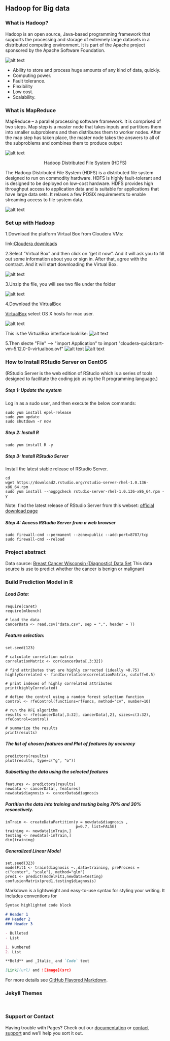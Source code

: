 ## Hadoop for Big data

### What is Hadoop?

Hadoop is an open source, Java-based programming framework that supports the processing and storage of extremely large datasets in a distributed computing environment. It is part of the Apache project sponsored by the Apache Software Foundation.  


![alt text](https://www.sas.com/content/sascom/en_us/insights/big-data/hadoop/_jcr_content/par/styledcontainer_8bf1/par/image_8ed0.img.png/1499696730997.png)  

* Ability to store and process huge amounts of any kind of data, quickly.  
* Computing power.   
* Fault tolerance.  
* Flexibility  
* Low cost.  
* Scalability.


### What is MapReduce

MapReduce – a parallel processing software framework. It is comprised of two steps. Map step is a master node that takes inputs and partitions them into smaller subproblems and then distributes them to worker nodes. After the map step has taken place, the master node takes the answers to all of the subproblems and combines them to produce output

![alt text](https://user-images.githubusercontent.com/33737176/34189340-f10b2958-e508-11e7-92c4-d994a5439dab.png)

<center>Hadoop Distributed File System (HDFS)</center> 

The Hadoop Distributed File System (HDFS) is a distributed file system designed to run on commodity hardware. 
HDFS is highly fault-tolerant and is designed to be deployed on low-cost hardware. HDFS provides high throughput access to application data and is suitable for applications that have large data sets. It relaxes a few POSIX requirements to enable streaming access to file system data.

![alt text](https://user-images.githubusercontent.com/33737176/34227870-b2cee500-e59c-11e7-8514-6b240d9c5ce6.png)
                                          





### Set up with Hadoop

1.Download the platform Virtual Box from Cloudera VMs:

link:[Cloudera downloads](https://www.cloudera.com/downloads/quickstart_vms/5-12.html)

2.Select “Virtual Box” and then click on “get it now”.
And it will ask you to fill out some information about you or sign in. After that, agree with the contract. And it will start downloading the Virtual Box.

![alt text](https://user-images.githubusercontent.com/33737176/34186822-fd5cfdd8-e4fb-11e7-8285-2bf4bc1f2b80.png)

3.Unzip the file, you will see two file under the folder

![alt text](https://user-images.githubusercontent.com/33737176/34188005-21e31c90-e502-11e7-970f-9a64ca8e5642.png)


4.Download the VirtualBox

[VirtualBox](https://www.virtualbox.org/wiki/Downloads)
select OS X hosts for mac user.

![alt text](https://user-images.githubusercontent.com/33737176/34188396-1dc92544-e504-11e7-9beb-f19934f90ca0.png)


This is the VirtualBox interface looklike:
![alt text](https://user-images.githubusercontent.com/33737176/34189588-33025a7e-e50a-11e7-99df-e806e611fc14.png)



5.Then slecte "File" --> "import Application" to import "cloudera-quickstart-vm-5.12.0-0-virtualbox.ovf" 
![alt text](https://user-images.githubusercontent.com/33737176/34188005-21e31c90-e502-11e7-970f-9a64ca8e5642.png)
![alt text](https://user-images.githubusercontent.com/33737176/34227725-286dfed2-e59c-11e7-9885-89fc6a01169f.png)



### How to Install RStudio Server on CentOS
(RStudio Server is the web edition of RStudio which is a series of tools designed to facilitate the coding job using the R programming language.)

##### Step 1: Update the system
Log in as a sudo user, and then execute the below commands:
```
sudo yum install epel-release
sudo yum update
sudo shutdown -r now
```

##### Step 2: Install R
```
sudo yum install R -y
```

##### Step 3: Install RStudio Server
Install the latest stable release of RStudio Server. 
```
cd
wget https://download2.rstudio.org/rstudio-server-rhel-1.0.136-x86_64.rpm
sudo yum install --nogpgcheck rstudio-server-rhel-1.0.136-x86_64.rpm -y
```
Note: find the latest release of RStudio Server from this webset: [official download page](https://www.rstudio.com/products/rstudio/download-server/)

##### Step 4: Access RStudio Server from a web browser
```
sudo firewall-cmd --permanent --zone=public --add-port=8787/tcp
sudo firewall-cmd --reload
```






### Project abstract  

Data source:
[Breast Cancer Wisconsin (Diagnostic) Data Set](https://www.kaggle.com/uciml/breast-cancer-wisconsin-data/data)
This data source is use to predict whether the cancer is benign or malignant



### Build Prediction Model in R 

##### Load Data:
```
require(caret)
require(mlbench)

# load the data
cancerData <- read.csv("data.csv", sep = ",", header = T)

```


##### Feature selection:
```
set.seed(123)

# calculate correlation matrix
correlationMatrix <- cor(cancerData[,3:32])

# find attributes that are highly corrected (ideally >0.75)
highlyCorrelated <- findCorrelation(correlationMatrix, cutoff=0.5)

# print indexes of highly correlated attributes
print(highlyCorrelated)

# define the control using a random forest selection function
control <- rfeControl(functions=rfFuncs, method="cv", number=10)

# run the RFE algorithm
results <- rfe(cancerData[,3:32], cancerData[,2], sizes=c(3:32), rfeControl=control)

# summarize the results
print(results)

```

##### The list of chosen features and Plot of features by accuracy
```
predictors(results)
plot(results, type=c("g", "o"))

```

##### Subsetting the data using the selected features
```
features <- predictors(results)
newdata <- cancerData[, features]
newdata$diagnosis <- cancerData$diagnosis

```

##### Partition the data into training and testing being 70% and 30% resoectively.
```
inTrain <- createDataPartition(y = newdata$diagnosis ,
                               p=0.7, list=FALSE)
training <- newdata[inTrain,]
testing <- newdata[-inTrain,]
dim(training)

```

##### Generalized Linear Model
``` 
set.seed(323)
modelFit1 <- train(diagnosis ~.,data=training, preProcess = c("center", "scale"), method="glm")
pred1 <- predict(modelFit1,newdata=testing)
confusionMatrix(pred1,testing$diagnosis)
```










Markdown is a lightweight and easy-to-use syntax for styling your writing. It includes conventions for

```markdown
Syntax highlighted code block

# Header 1
## Header 2
### Header 3

- Bulleted
- List

1. Numbered
2. List

**Bold** and _Italic_ and `Code` text

[Link](url) and ![Image](src)
```

For more details see [GitHub Flavored Markdown](https://guides.github.com/features/mastering-markdown/).


### Jekyll Themes
```


```



### Support or Contact

Having trouble with Pages? Check out our [documentation](https://help.github.com/categories/github-pages-basics/) or [contact support](https://github.com/contact) and we’ll help you sort it out.
